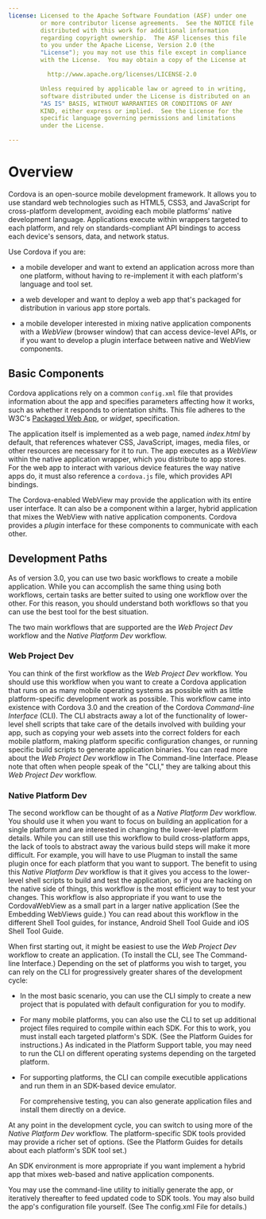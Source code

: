 ```yaml
---
license: Licensed to the Apache Software Foundation (ASF) under one
         or more contributor license agreements.  See the NOTICE file
         distributed with this work for additional information
         regarding copyright ownership.  The ASF licenses this file
         to you under the Apache License, Version 2.0 (the
         "License"); you may not use this file except in compliance
         with the License.  You may obtain a copy of the License at

           http://www.apache.org/licenses/LICENSE-2.0

         Unless required by applicable law or agreed to in writing,
         software distributed under the License is distributed on an
         "AS IS" BASIS, WITHOUT WARRANTIES OR CONDITIONS OF ANY
         KIND, either express or implied.  See the License for the
         specific language governing permissions and limitations
         under the License.

---
```


# Overview

Cordova is an open-source mobile development framework. It allows you
to use standard web technologies such as HTML5, CSS3, and JavaScript
for cross-platform development, avoiding each mobile platforms' native
development language.  Applications execute within wrappers targeted
to each platform, and rely on standards-compliant API bindings to
access each device's sensors, data, and network status.

Use Cordova if you are:

* a mobile developer and want to extend an application across more
  than one platform, without having to re-implement it with each
  platform's language and tool set.

* a web developer and want to deploy a web app that's packaged for
  distribution in various app store portals.

* a mobile developer interested in mixing native application
  components with a _WebView_ (browser window) that can access
  device-level APIs, or if you want to develop a plugin interface
  between native and WebView components.

## Basic Components

Cordova applications rely on a common `config.xml` file that provides
information about the app and specifies parameters affecting how it
works, such as whether it responds to orientation shifts. This file
adheres to the W3C's
[Packaged Web App](http://www.w3.org/TR/widgets/),
or _widget_, specification.

The application itself is implemented as a web page, named
_index.html_ by default, that references whatever CSS, JavaScript,
images, media files, or other resources are necessary for it to run.
The app executes as a _WebView_ within the native application wrapper,
which you distribute to app stores.  For the web app to interact with
various device features the way native apps do, it must also reference
a `cordova.js` file, which provides API bindings.
<!-- XREF
(See the API Reference for an overview, and the Application
Development Guide for examples of how to use them.)
XREF -->

The Cordova-enabled WebView may provide the application with its
entire user interface. It can also be a component within a larger,
hybrid application that mixes the WebView with native application
components.  Cordova provides a _plugin_ interface for these
components to communicate with each other.

## Development Paths

As of version 3.0, you can use two basic workflows to create
a mobile application. While you can accomplish the same
thing using both workflows, certain tasks are better suited to using one workflow 
over the other. For this reason, you should understand both workflows so
that you can use the best tool for the best situation.

The two main workflows that are supported are the _Web Project Dev_ workflow and the _Native Platform Dev_ workflow.

### Web Project Dev

You can think of the first workflow as the _Web Project Dev_ workflow. You should use
this workflow when you want to create a Cordova application that runs on 
as many mobile operating systems as possible with as little platform-specific
development work as possible. This workflow came into existence with Cordova 3.0
and the creation of the Cordova _Command-line Interface_ (CLI). The CLI abstracts
away a lot of the functionality of lower-level shell scripts that take care of the
details involved with building your app, such as copying your web assets into 
the correct folders for each mobile platform, making platform specific configuration
changes, or running specific build scripts to generate application binaries. You can read 
more about the _Web Project Dev_ workflow in The Command-line Interface. Please note
that often when people speak of the "CLI," they are talking about this _Web Project Dev_
workflow.

### Native Platform Dev

The second workflow can be thought of as a _Native Platform Dev_ workflow. You should use it
when you want to focus on building an application for a single platform and are 
interested in changing the lower-level platform details. While you can still use this workflow
to build cross-platform apps, the lack of tools to abstract away the various build steps will
make it more difficult. For example, you will have to use Plugman to
install the same plugin once for each platform that you want to support. The 
benefit to using this _Native Platform Dev_ workflow is that it gives you access to the lower-level
shell scripts to build and test the application, so if you are hacking on the native 
side of things, this workflow is the most efficient way to test your changes. This workflow
is also appropriate if you want to use the CordovaWebView as a small part in a larger native
application (See the Embedding WebViews guide.)  You can read about this workflow in the different
Shell Tool guides, for instance, Android Shell Tool Guide and iOS Shell Tool Guide.

When first starting out, it might be easiest to use the _Web Project Dev_ workflow
to create an application. (To install the CLI, see The Command-line Interface.)
Depending on the set of platforms you wish to target, you can rely on
the CLI for progressively greater shares of the development cycle:

* In the most basic scenario, you can use the CLI simply to create a
  new project that is populated with default configuration for you to
  modify.

* For many mobile platforms, you can also use the CLI to set up
  additional project files required to compile within each SDK.  For
  this to work, you must install each targeted platform's SDK.
  (See the Platform Guides for instructions.)
  As indicated in the Platform Support table, you may need to
  run the CLI on different operating systems depending on the targeted
  platform.

* For supporting platforms, the CLI can compile executible
  applications and run them in an SDK-based device emulator.
  <!-- XREF
  (See Application Development Guide for details.)
  XREF -->
  For comprehensive testing, you can also generate application files
  and install them directly on a device.

At any point in the development cycle, you can switch to using more of the _Native Platform
Dev_ workflow. The platform-specific SDK tools provided may provide a richer set of
options. (See the Platform Guides for details about each platform's SDK tool set.)

An SDK environment is more appropriate if you want implement a hybrid
app that mixes web-based and native application components.
<!-- XREF
(See Hybrid Application Guide for more information.)
XREF -->
You may use the command-line utility to initially generate the app, or
iteratively thereafter to feed updated code to SDK tools.  You may
also build the app's configuration file yourself.
(See The config.xml File for details.)

<!-- XREF
To build projects on some platforms, you may need to apply digital signatures.
See Distributing Applications for information on how to upload your app to various store portals.
XREF -->

